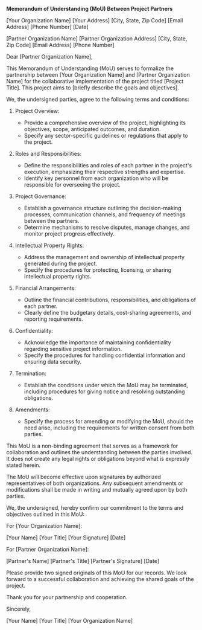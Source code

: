 **Memorandum of Understanding (MoU) Between Project Partners**

[Your Organization Name]
[Your Address]
[City, State, Zip Code]
[Email Address]
[Phone Number]
[Date]

[Partner Organization Name]
[Partner Organization Address]
[City, State, Zip Code]
[Email Address]
[Phone Number]

Dear [Partner Organization Name],

This Memorandum of Understanding (MoU) serves to formalize the partnership between [Your Organization Name] and [Partner Organization Name] for the collaborative implementation of the project titled [Project Title]. This project aims to [briefly describe the goals and objectives].

We, the undersigned parties, agree to the following terms and conditions:

1. Project Overview:
   - Provide a comprehensive overview of the project, highlighting its objectives, scope, anticipated outcomes, and duration.
   - Specify any sector-specific guidelines or regulations that apply to the project.

2. Roles and Responsibilities:
   - Define the responsibilities and roles of each partner in the project's execution, emphasizing their respective strengths and expertise.
   - Identify key personnel from each organization who will be responsible for overseeing the project.

3. Project Governance:
   - Establish a governance structure outlining the decision-making processes, communication channels, and frequency of meetings between the partners.
   - Determine mechanisms to resolve disputes, manage changes, and monitor project progress effectively.

4. Intellectual Property Rights:
   - Address the management and ownership of intellectual property generated during the project.
   - Specify the procedures for protecting, licensing, or sharing intellectual property rights.

5. Financial Arrangements:
   - Outline the financial contributions, responsibilities, and obligations of each partner.
   - Clearly define the budgetary details, cost-sharing agreements, and reporting requirements.

6. Confidentiality:
   - Acknowledge the importance of maintaining confidentiality regarding sensitive project information.
   - Specify the procedures for handling confidential information and ensuring data security.

7. Termination:
   - Establish the conditions under which the MoU may be terminated, including procedures for giving notice and resolving outstanding obligations.

8. Amendments:
   - Specify the process for amending or modifying the MoU, should the need arise, including the requirements for written consent from both parties.

This MoU is a non-binding agreement that serves as a framework for collaboration and outlines the understanding between the parties involved. It does not create any legal rights or obligations beyond what is expressly stated herein.

The MoU will become effective upon signatures by authorized representatives of both organizations. Any subsequent amendments or modifications shall be made in writing and mutually agreed upon by both parties.

We, the undersigned, hereby confirm our commitment to the terms and objectives outlined in this MoU:

For [Your Organization Name]:

[Your Name]
[Your Title]
[Your Signature]
[Date]

For [Partner Organization Name]:

[Partner's Name]
[Partner's Title]
[Partner's Signature]
[Date]

Please provide two signed originals of this MoU for our records. We look forward to a successful collaboration and achieving the shared goals of the project.

Thank you for your partnership and cooperation.

Sincerely,

[Your Name]
[Your Title]
[Your Organization Name]